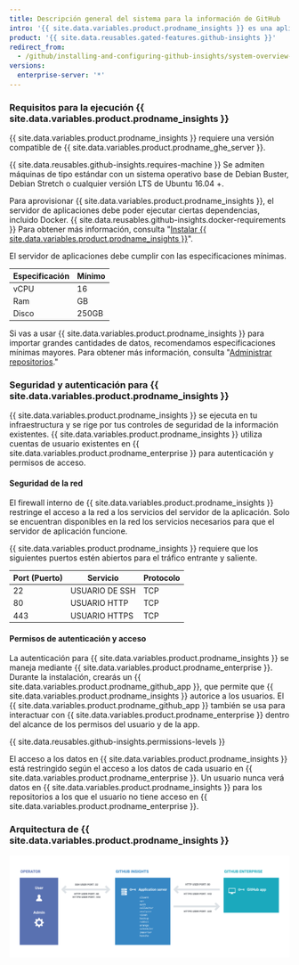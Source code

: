 ```yaml
---
title: Descripción general del sistema para la información de GitHub
intro: '{{ site.data.variables.product.prodname_insights }} es una aplicación autónoma que interactúa con {{ site.data.variables.product.prodname_enterprise }}.'
product: '{{ site.data.reusables.gated-features.github-insights }}'
redirect_from:
  - /github/installing-and-configuring-github-insights/system-overview-for-github-insights
versions:
  enterprise-server: '*'
---
```


### Requisitos para la ejecución {{ site.data.variables.product.prodname_insights }}

{{ site.data.variables.product.prodname_insights }} requiere una versión compatible de {{ site.data.variables.product.prodname_ghe_server }}.

{{ site.data.reusables.github-insights.requires-machine }} Se admiten máquinas de tipo estándar con un sistema operativo base de Debian Buster, Debian Stretch o cualquier versión LTS de Ubuntu 16.04 +.

Para aprovisionar {{ site.data.variables.product.prodname_insights }}, el servidor de aplicaciones debe poder ejecutar ciertas dependencias, incluido Docker. {{ site.data.reusables.github-insights.docker-requirements }} Para obtener más información, consulta "[Instalar {{ site.data.variables.product.prodname_insights }}](/insights/installing-and-configuring-github-insights/installing-github-insights#prerequisites)".

El servidor de aplicaciones debe cumplir con las especificaciones mínimas.

| Especificación | Mínimo |
| -------------- | ------ |
| vCPU           | 16     |
| Ram            | GB     |
| Disco          | 250GB  |

Si vas a usar {{ site.data.variables.product.prodname_insights }} para importar grandes cantidades de datos, recomendamos especificaciones mínimas mayores. Para obtener más información, consulta "[Administrar repositorios](/github/installing-and-configuring-github-insights/managing-repositories#about-import-times)."

### Seguridad y autenticación para {{ site.data.variables.product.prodname_insights }}

{{ site.data.variables.product.prodname_insights }} se ejecuta en tu infraestructura y se rige por tus controles de seguridad de la información existentes. {{ site.data.variables.product.prodname_insights }} utiliza cuentas de usuario existentes en {{ site.data.variables.product.prodname_enterprise }} para autenticación y permisos de acceso.

#### Seguridad de la red

El firewall interno de {{ site.data.variables.product.prodname_insights }} restringe el acceso a la red a los servicios del servidor de la aplicación. Solo se encuentran disponibles en la red los servicios necesarios para que el servidor de aplicación funcione.

{{ site.data.variables.product.prodname_insights }} requiere que los siguientes puertos estén abiertos para el tráfico entrante y saliente.

| Port (Puerto) | Servicio       | Protocolo |
| ------------- | -------------- | --------- |
| 22            | USUARIO DE SSH | TCP       |
| 80            | USUARIO HTTP   | TCP       |
| 443           | USUARIO HTTPS  | TCP       |

#### Permisos de autenticación y acceso

La autenticación para {{ site.data.variables.product.prodname_insights }} se maneja mediante {{ site.data.variables.product.prodname_enterprise }}. Durante la instalación, crearás un {{ site.data.variables.product.prodname_github_app }}, que permite que {{ site.data.variables.product.prodname_insights }} autorice a los usuarios. El {{ site.data.variables.product.prodname_github_app }} también se usa para interactuar con {{ site.data.variables.product.prodname_enterprise }} dentro del alcance de los permisos del usuario y de la app.

{{ site.data.reusables.github-insights.permissions-levels }}

El acceso a los datos en {{ site.data.variables.product.prodname_insights }} está restringido según el acceso a los datos de cada usuario en {{ site.data.variables.product.prodname_enterprise }}. Un usuario nunca verá datos en {{ site.data.variables.product.prodname_insights }} para los repositorios a los que el usuario no tiene acceso en {{ site.data.variables.product.prodname_enterprise }}.

### Arquitectura de {{ site.data.variables.product.prodname_insights }}

![Arquitectura del sistema](/assets/images/help/insights/github-isights-system-diagram.png)
